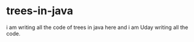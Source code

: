 # trees-in-java
i am writing all the code of trees in java here
and i am Uday writing all the code.
